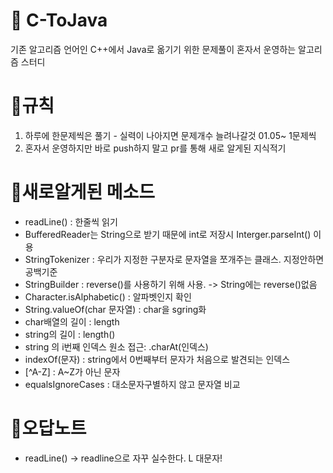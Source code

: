 # 📌 C-ToJava
기존 알고리즘 언어인 C++에서 Java로 옮기기 위한 문제풀이
혼자서 운영하는 알고리즘 스터디

# 🌱규칙
1. 하루에 한문제씩은 풀기 - 실력이 나아지면 문제개수 늘려나갈것
01.05~ 1문제씩
2. 혼자서 운영하지만 바로 push하지 말고 pr를 통해 새로 알게된 지식적기

# 🍭새로알게된 메소드
* readLine() : 한줄씩 읽기
* BufferedReader는 String으로 받기 때문에 int로 저장시 Interger.parseInt() 이용
* StringTokenizer : 우리가 지정한 구분자로 문자열을 쪼개주는 클래스. 지정안하면 공백기준
* StringBuilder : reverse()를 사용하기 위해 사용. -> String에는 reverse()없음
* Character.isAlphabetic() : 알파벳인지 확인
* String.valueOf(char 문자열) : char을 sgring화
* char배열의 길이 : length
* string의 길이 : length()
* string 의 i번째 인덱스 원소 접근: .charAt(인덱스)
* indexOf(문자) : string에서 0번째부터 문자가 처음으로 발견되는 인덱스
* [^A-Z] : A~Z가 아닌 문자
* equalsIgnoreCases : 대소문자구별하지 않고 문자열 비교

# 🐳오답노트
* readLine() -> readline으로 자꾸 실수한다. L 대문자!
